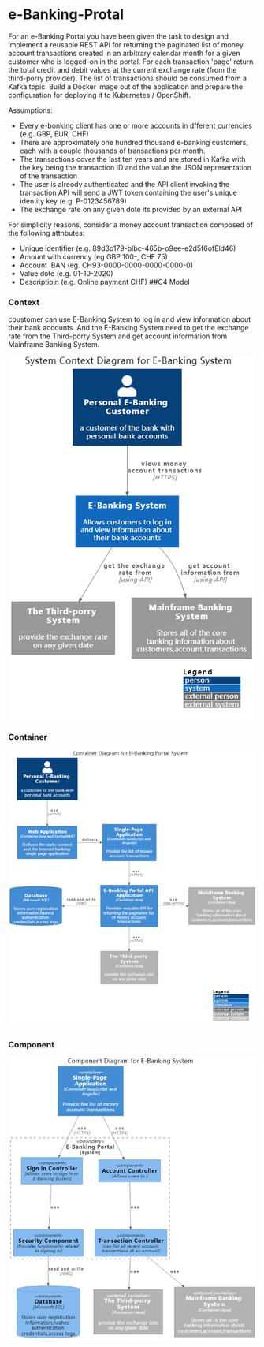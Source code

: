 # e-Banking-Protal
For an e-Banking Portal you have been given the task to design and implement a reusable REST API for returning the paginated list of money account transactions created in an arbitrary calendar month for a given customer who is logged-on in the portal. For each transaction 'page' return the total credit and debit values at the current exchange rate (from the third-porry provider). The list of transactions should be consumed from a Kafka topic. Build a Docker image out of the application and prepare the configuration for deploying it to Kubernetes / OpenShift.

Assumptions:

- Every e-bonking client has one or more accounts in dfferent currencies (e.g. GBP, EUR, CHF)
- There are approximately one hundred thousand e-banking customers, each with a couple thousands of transactions per month.
- The transactions cover the last ten years and are stored in Kafka with the key being the transaction ID and the value the JSON representation of the transaction
- The user is alreody authenticated and the API client invoking the transaction API will send a JWT token containing the user's unique identity key (e.g. P-0123456789)
- The exchange rate on any given dote its provided by an external API

For simplicity reasons, consider a money account transaction composed of the following attnbutes:
- Unique identifier (e.g. 89d3o179-blbc-465b-o9ee-e2d5f6ofEld46)
- Amount with currency (eg GBP 100-, CHF 75)
- Account IBAN (eg. CH93-0000-0000-0000-0000-0)
- Value dote (e.g. 01-10-2020)
- Descriptioin (e.g. Online payment CHF)
##C4 Model
### Context
coustomer can use E-Banking System to log in and view information about their bank acoounts.
And the E-Banking System need to get the exchange rate from the Third-porry System and get account information from Mainframe Banking System.

![img.png](image/context.png)
### Container
![img.png](image/container.png)
### Component
![img.png](image/component.png)